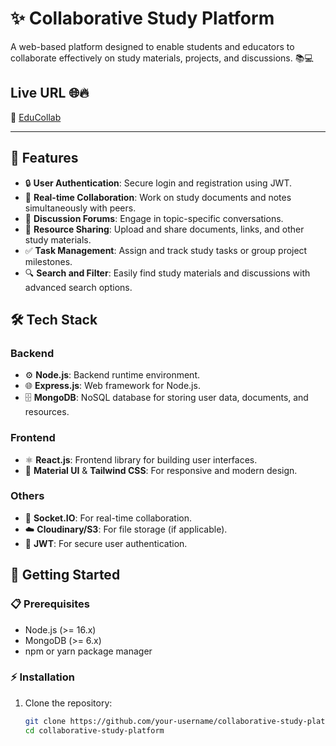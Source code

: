 # ✨ Collaborative Study Platform

A web-based platform designed to enable students and educators to collaborate effectively on study materials, projects, and discussions. 📚💻

## **Live URL** 🌐🔥

🔗 [EduCollab](https://study-paltform.firebaseapp.com/)

---

## 🚀 Features

- 🔒 **User Authentication**: Secure login and registration using JWT.
- 📝 **Real-time Collaboration**: Work on study documents and notes simultaneously with peers.
- 💬 **Discussion Forums**: Engage in topic-specific conversations.
- 📂 **Resource Sharing**: Upload and share documents, links, and other study materials.
- ✅ **Task Management**: Assign and track study tasks or group project milestones.
- 🔍 **Search and Filter**: Easily find study materials and discussions with advanced search options.

## 🛠️ Tech Stack

### Backend

- ⚙️ **Node.js**: Backend runtime environment.
- 🌐 **Express.js**: Web framework for Node.js.
- 🗄️ **MongoDB**: NoSQL database for storing user data, documents, and resources.

### Frontend

- ⚛️ **React.js**: Frontend library for building user interfaces.
- 🎨 **Material UI** & **Tailwind CSS**: For responsive and modern design.

### Others

- 🔗 **Socket.IO**: For real-time collaboration.
- ☁️ **Cloudinary/S3**: For file storage (if applicable).
- 🔐 **JWT**: For secure user authentication.

## 🏁 Getting Started

### 📋 Prerequisites

- Node.js (>= 16.x)
- MongoDB (>= 6.x)
- npm or yarn package manager

### ⚡ Installation

1. Clone the repository:
   ```bash
   git clone https://github.com/your-username/collaborative-study-platform.git
   cd collaborative-study-platform
   ```
